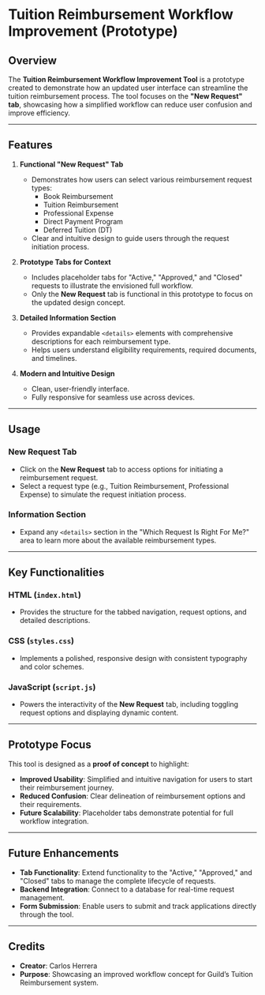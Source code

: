 # Tuition Reimbursement Workflow Improvement (Prototype)

## Overview

The **Tuition Reimbursement Workflow Improvement Tool** is a prototype created to demonstrate how an updated user interface can streamline the tuition reimbursement process. The tool focuses on the **"New Request" tab**, showcasing how a simplified workflow can reduce user confusion and improve efficiency.

---

## Features

1. **Functional "New Request" Tab**  
   - Demonstrates how users can select various reimbursement request types:
     - Book Reimbursement
     - Tuition Reimbursement
     - Professional Expense
     - Direct Payment Program
     - Deferred Tuition (DT)
   - Clear and intuitive design to guide users through the request initiation process.

2. **Prototype Tabs for Context**  
   - Includes placeholder tabs for "Active," "Approved," and "Closed" requests to illustrate the envisioned full workflow.
   - Only the **New Request** tab is functional in this prototype to focus on the updated design concept.

3. **Detailed Information Section**  
   - Provides expandable `<details>` elements with comprehensive descriptions for each reimbursement type.
   - Helps users understand eligibility requirements, required documents, and timelines.

4. **Modern and Intuitive Design**  
   - Clean, user-friendly interface.
   - Fully responsive for seamless use across devices.

---

## Usage

### **New Request Tab**
- Click on the **New Request** tab to access options for initiating a reimbursement request.
- Select a request type (e.g., Tuition Reimbursement, Professional Expense) to simulate the request initiation process.

### **Information Section**
- Expand any `<details>` section in the "Which Request Is Right For Me?" area to learn more about the available reimbursement types.

---

## Key Functionalities

### **HTML (`index.html`)**
- Provides the structure for the tabbed navigation, request options, and detailed descriptions.

### **CSS (`styles.css`)**
- Implements a polished, responsive design with consistent typography and color schemes.

### **JavaScript (`script.js`)**
- Powers the interactivity of the **New Request** tab, including toggling request options and displaying dynamic content.

---

## Prototype Focus

This tool is designed as a **proof of concept** to highlight:
- **Improved Usability**: Simplified and intuitive navigation for users to start their reimbursement journey.
- **Reduced Confusion**: Clear delineation of reimbursement options and their requirements.
- **Future Scalability**: Placeholder tabs demonstrate potential for full workflow integration.

---

## Future Enhancements

- **Tab Functionality**: Extend functionality to the "Active," "Approved," and "Closed" tabs to manage the complete lifecycle of requests.
- **Backend Integration**: Connect to a database for real-time request management.
- **Form Submission**: Enable users to submit and track applications directly through the tool.

---

## Credits

- **Creator**: Carlos Herrera
- **Purpose**: Showcasing an improved workflow concept for Guild’s Tuition Reimbursement system.
